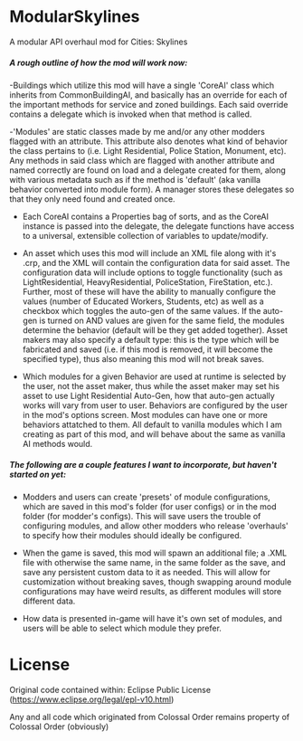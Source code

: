 # ModularSkylines
A modular API overhaul mod for Cities: Skylines

##### A rough outline of how the mod will work now:

-Buildings which utilize this mod will have a single 'CoreAI' class which inherits from CommonBuildingAI, and basically has an override for each of the important methods for service and zoned buildings. Each said override contains a delegate which is invoked when that method is called.

-'Modules' are static classes made by me and/or any other modders flagged with an attribute. This attribute also denotes what kind of behavior the class pertains to (i.e. Light Residential, Police Station, Monument, etc). Any methods in said class which are flagged with another attribute and named correctly are found on load and a delegate created for them, along with various metadata such as if the method is 'default' (aka vanilla behavior converted into module form). A manager stores these delegates so that they only need found and created once.

- Each CoreAI contains a Properties bag of sorts, and as the CoreAI instance is passed into the delegate, the delegate functions have access to a universal, extensible collection of variables to update/modify. 

- An asset which uses this mod will include an XML file along with it's .crp, and the XML will contain the configuration data for said asset. The configuration data will include options to toggle functionality (such as LightResidential, HeavyResidential, PoliceStation, FireStation, etc.). Further, most of these will have the ability to manually configure the values (number of Educated Workers, Students, etc) as well as a checkbox which toggles the auto-gen of the same values. If the auto-gen is turned on AND values are given for the same field, the modules determine the behavior (default will be they get added together). Asset makers may also specify a default type: this is the type which will be fabricated and saved (i.e. if this mod is removed, it will become the specified type), thus also meaning this mod will not break saves.

- Which modules for a given Behavior are used at runtime is selected by the user, not the asset maker, thus while the asset maker may set his asset to use Light Residential Auto-Gen, how that auto-gen actually works will vary from user to user. Behaviors are configured by the user in the mod's options screen. Most modules can have one or more behaviors attatched to them. All default to vanilla modules which I am creating as part of this mod, and will behave about the same as vanilla AI methods would. 

##### The following are a couple features I want to incorporate, but haven't started on yet:

- Modders and users can create 'presets' of module configurations, which are saved in this mod's folder (for user configs) or in the mod folder (for modder's configs). This will save users the trouble of configuring modules, and allow other modders who release 'overhauls' to specify how their modules should ideally be configured.

- When the game is saved, this mod will spawn an additional file; a .XML file with otherwise the same name, in the same folder as the save, and save any persistent custom data to it as needed. This will allow for customization without breaking saves, though swapping around module configurations may have weird results, as different modules will store different data.

- How data is presented in-game will have it's own set of modules, and users will be able to select which module they prefer.

# License
Original code contained within: Eclipse Public License (https://www.eclipse.org/legal/epl-v10.html)

Any and all code which originated from Colossal Order remains property of Colossal Order (obviously)

